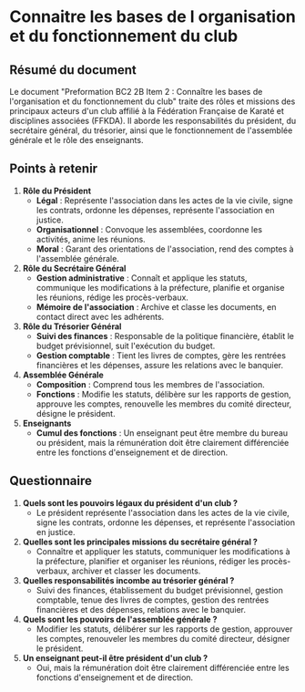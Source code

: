 # Connaitre les bases de l organisation et du fonctionnement du club
## Résumé du document
Le document "Preformation BC2 2B Item 2 : Connaître les bases de l'organisation et du fonctionnement du club" traite des rôles et missions des principaux acteurs d'un club affilié à la Fédération Française de Karaté et disciplines associées (FFKDA). Il aborde les responsabilités du président, du secrétaire général, du trésorier, ainsi que le fonctionnement de l'assemblée générale et le rôle des enseignants.

## Points à retenir
1. **Rôle du Président**
   - **Légal** : Représente l'association dans les actes de la vie civile, signe les contrats, ordonne les dépenses, représente l'association en justice.
   - **Organisationnel** : Convoque les assemblées, coordonne les activités, anime les réunions.
   - **Moral** : Garant des orientations de l'association, rend des comptes à l'assemblée générale.
2. **Rôle du Secrétaire Général**
   - **Gestion administrative** : Connaît et applique les statuts, communique les modifications à la préfecture, planifie et organise les réunions, rédige les procès-verbaux.
   - **Mémoire de l'association** : Archive et classe les documents, en contact direct avec les adhérents.
3. **Rôle du Trésorier Général**
   - **Suivi des finances** : Responsable de la politique financière, établit le budget prévisionnel, suit l'exécution du budget.
   - **Gestion comptable** : Tient les livres de comptes, gère les rentrées financières et les dépenses, assure les relations avec le banquier.
4. **Assemblée Générale**
   - **Composition** : Comprend tous les membres de l'association.
   - **Fonctions** : Modifie les statuts, délibère sur les rapports de gestion, approuve les comptes, renouvelle les membres du comité directeur, désigne le président.
5. **Enseignants**
   - **Cumul des fonctions** : Un enseignant peut être membre du bureau ou président, mais la rémunération doit être clairement différenciée entre les fonctions d'enseignement et de direction.

## Questionnaire
1. **Quels sont les pouvoirs légaux du président d'un club ?**
   - Le président représente l'association dans les actes de la vie civile, signe les contrats, ordonne les dépenses, et représente l'association en justice.
2. **Quelles sont les principales missions du secrétaire général ?**
   - Connaître et appliquer les statuts, communiquer les modifications à la préfecture, planifier et organiser les réunions, rédiger les procès-verbaux, archiver et classer les documents.
3. **Quelles responsabilités incombe au trésorier général ?**
   - Suivi des finances, établissement du budget prévisionnel, gestion comptable, tenue des livres de comptes, gestion des rentrées financières et des dépenses, relations avec le banquier.
4. **Quels sont les pouvoirs de l'assemblée générale ?**
   - Modifier les statuts, délibérer sur les rapports de gestion, approuver les comptes, renouveler les membres du comité directeur, désigner le président.
5. **Un enseignant peut-il être président d'un club ?**
   - Oui, mais la rémunération doit être clairement différenciée entre les fonctions d'enseignement et de direction.
